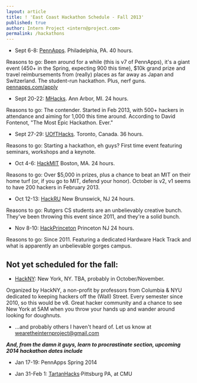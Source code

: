 ```yaml
---
layout: article
title: ! 'East Coast Hackathon Schedule - Fall 2013'
published: true
author: Intern Project <intern@project.com>
permalink: /hackathons
---
```


- Sept 6-8: [PennApps](http://pennapps.com).  Philadelphia, PA.  40 hours.

Reasons to go: Been around for a while (this is v7 of PennApps), it's a giant event (450+ in the Spring, expecting 900 this time), $10k grand prize and travel reimbursements from (really) places as far away as Japan and Switzerland. The student-run hackathon. Plus, nerf guns.  [pennapps.com/apply](http://pennapps.com/apply)

- Sept 20-22: [MHacks](http://mhacks.com).  Ann Arbor, MI. 24 hours.

Reasons to go: The contender.  Started in Feb 2013, with 500+ hackers in attendance and aiming for 1,000 this time around.  According to David Fontenot, "The Most Epic Hackathon. Ever."

- Sept 27-29: [UOfTHacks](http://uofthacks.com). Toronto, Canada.  36 hours.

Reasons to go: Starting a hackathon, eh guys? First time event featuring seminars, workshops and a keynote.

- Oct 4-6: [HackMIT](http://www.hackmit.org) Boston, MA.  24 hours.

Reasons to go: Over $5,000 in prizes, plus a chance to beat an MIT on their home turf (or, if you go to MIT, defend your honor).  October is v2, v1 seems to have 200 hackers in February 2013.

- Oct 12-13: [HackRU](http://www.hackru.org) New Brunswick, NJ 24 hours.

Reasons to go: Rutgers CS students are an unbelievably creative bunch. They've been throwing this event since 2011, and they're a solid bunch.

- Nov 8-10: [HackPrinceton](http://hackprinceton.com) Princeton NJ 24 hours.

Reasons to go: Since 2011.  Featuring a dedicated Hardware Hack Track and what is apparently an unbelievable gorges campus.

Not yet scheduled for the fall:
-------------------------------

- [HackNY](http://theinternproject.com/hackathons/): New York, NY. TBA, probably in October/November.

Organized by HackNY, a non-profit by professors from Columbia & NYU dedicated to keeping hackers off the (Wall) Street.  Every semester since 2010, so this would be v8.  Great hacker community and a chance to see New York at 5AM when you throw your hands up and wander around looking for doughnuts.

- …and probably others I haven't heard of.  Let us know at wearetheinternproject@gmail.com

***And, from the *damn it guys, learn to procrastinate* section, upcoming 2014 hackathon dates include***

- Jan 17-19: PennApps Spring 2014

- Jan 31-Feb 1: [TartanHacks](tartanhacks.com)·Pittsburg PA, at CMU
